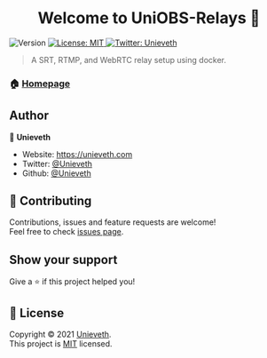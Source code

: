 <h1 align="center">Welcome to UniOBS-Relays 👋</h1>
<p>
  <img alt="Version" src="https://img.shields.io/badge/version-1.0.0-blue.svg?cacheSeconds=2592000" />
  <a href="https://github.com/Unieveth/UniOBS-Relays/blob/main/LICENSE" target="_blank">
    <img alt="License: MIT" src="https://img.shields.io/github/license/Unieveth/UniOBS-Relays" />
  </a>
  <a href="https://twitter.com/Unieveth" target="_blank">
    <img alt="Twitter: Unieveth" src="https://img.shields.io/twitter/follow/Unieveth.svg?style=social" />
  </a>
</p>

> A SRT, RTMP, and WebRTC relay setup using docker.

### 🏠 [Homepage](https://github.com/Unieveth/UniOBS-Relays)

## Author

👤 **Unieveth**

* Website: https://unieveth.com
* Twitter: [@Unieveth](https://twitter.com/Unieveth)
* Github: [@Unieveth](https://github.com/Unieveth)

## 🤝 Contributing

Contributions, issues and feature requests are welcome!<br />Feel free to check [issues page](https://github.com/Unieveth/UniOBS-Relays/issues).

## Show your support

Give a ⭐️ if this project helped you!

## 📝 License

Copyright © 2021 [Unieveth](https://github.com/Unieveth).<br />
This project is [MIT](https://github.com/Unieveth/UniOBS-Relays/blob/main/LICENSE) licensed.
